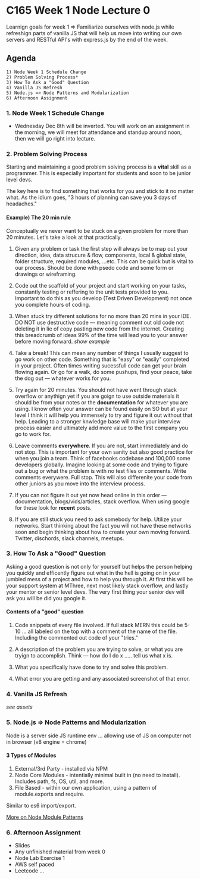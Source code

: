 # C165 Week 1 Node Lecture 0

Learnign goals for week 1 => Familiarize ourselves with node.js while refreshign parts of vanilla JS that will help us move into writing our own servers and RESTful API's with express.js by the end of the week.

## Agenda

    1) Node Week 1 Schedule Change
    2) Problem Solving Process*
    3) How To Ask a "Good" Question
    4) Vanilla JS Refresh
    5) Node.js => Node Patterns and Modularization
    6) Afternoon Assignment

### 1. Node Week 1 Schedule Change

- Wednesday Dec 8th will be inverted. You will work on an assignment in the morning, we will meet for attendance and standup around noon, then we will go right into lecture.

### 2. Problem Solving Process

Starting and maintaining a good problem solving process is a **vital** skill as a programmer. This is especially important for students and soon to be junior level devs.

The key here is to find something that works for you and stick to it no matter what. As the idium goes, "3 hours of planning can save you 3 days of headaches."

#### Example) The 20 min rule

Conceptually we never want to be stuck on a given problem for more than 20 minutes. Let's take a look at that practically.

1) Given any problem or task the first step will always be to map out your direction, idea, data strucure & flow, components, local & global state, folder structure, required modules, ...etc. This can be quick but is vital to our process. Should be done with psedo code and some form or drawings or wireframing.

2) Code out the scaffold of your project and start working on your tasks, constantly testing or reffering to the unit tests provided to you. Important to do this as you develop (Test Driven Development) not once you complete hours of coding.

3) When stuck try different solutions for no more than 20 mins in your IDE. DO NOT use destructive code — meaning comment out old code not deleting it in lie of copy pasting new code from the internet. Creating this breadcrumb of ideas 99% of the time will lead you to your answer before moving forward.  _show example_

4) Take a break! This can mean any number of things I usually suggest to go work on other code. Something that is "easy" or "easily" completed in your project. Often times writing sucessfull code can get your brain flowing again. Or go for a walk, do some pushups, find your peace, take the dog out — whatever works for you.

5) Try again for 20 minutes. You should not have went through stack overflow or anythign yet if you are goign to use outside materials it should be from your notes or the **documentation** for whatever you are using. I know often your answer can be found easily on SO but at your level I think it will help you immensely to try and figure it out without that help. Leading to a stronger knwledge base will make your interview process easier and ultimately add more value to the first company you go to work for.

6) Leave comments **everywhere**. If you are not, start immediately and do not stop. This is important for your own sanity but also good practice for when you join a team. Think of facebooks codebase and 100,000 some developers globally. Imagine looking at some code and trying to figure out a bug or what the problem is with no test files or comments. Write comments everywere. Full stop. This will also differenite your code from other juniors as you move into the interview process.

7) If you can not figure it out yet now head online in this order — documentation, blogs/vids/articles, stack overflow. When using google for these look for **recent** posts.

8) If you are still stuck you need to ask somebody for help. Utilize your networks. Start thinking about the fact you will not have these networks soon and begin thinking about how to create your own moving forward. Twitter, dischords, slack channels, meetups.

### 3. How To Ask a "Good" Question

Asking a good question is not only for yourself but helps the person helping you quickly and efficently figure out what in the hell is going on in your jumbled mess of a project and how to help you through it. At first this will be your support system at MThree, next most likely stack overflow, and lastly your mentor or senior level devs. The very first thing your senior dev will ask you will be did you google it.

#### Contents of a "good" question

1) Code snippets of every file involved. If full stack MERN this could be 5-10 ... all labeled on the top with a comment of the name of the file. Including the commented out code of your "tries."

2) A description of the problem you are trying to solve, or what you are tryign to accomplish. Think — how do I do x ..... tell us what x is.

3) What you specifically have done to try and solve this problem.

4) What error you are getting and any associated screenshot of that error.

### 4. Vanilla JS Refresh

_see assets_

### 5. Node.js => Node Patterns and Modularization

Node is a server side JS runtime env ... allowing use of JS on computer not in browser (v8 engine = chrome)

#### 3 Types of Modules

1) External/3rd Party - installed via NPM
2) Node Core Modules - intentially minimal built in (no need to install). Includes path, fs, OS, util, and more.
3) File Based - within our own application, using a pattern of module.exports and require.

Similar to es6 import/export.

[More on Node Module Patterns](https://coursework.vschool.io/node-module-patterns/)

### 6. Afternoon Assignment

- Slides
- Any unfinished material from week 0
- Node Lab Exercise 1
- AWS self paced
- Leetcode ...
